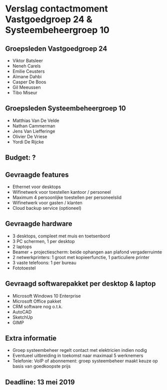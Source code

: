# Verslag contactmoment Vastgoedgroep 24 & Systeembeheergroep 10

## Groepsleden Vastgoedgroep 24
- Viktor Batsleer
- Neneh Carels
- Emilie Ceusters
- Aïmane Dahbi
- Casper De Boos
- Gil Meeussen
- Tibo Miseur

## Groepsleden Systeembeheergroep 10
- Matthias Van De Velde
- Nathan Cammerman
- Jens Van Liefferinge
- Olivier De Vriese
- Yordi De Rijcke

## Budget: ?

## Gevraagde features

- Ethernet voor desktops
- Wifinetwerk voor toestellen kantoor / personeel
- Maximum 4 persoonlijke toestellen per personeelslid
- Wifinetwerk voor gasten / klanten
- Cloud backup service (optioneel)

## Gevraagde hardware

- 3 desktops, compleet met muis en toetsenbord
- 3 PC schermen, 1 per desktop
- 2 laptops
- Beamer + projectiescherm: beide ophangen aan plafond vergaderruimte
- 2 netwerkprinters: 1 groot met kopieerfunctie, 1 particuliere printer
- 3 vaste telefoons: 1 per bureau
- Fototoestel

## Gevraagd softwarepakket per desktop & laptop

- Microsoft Windows 10 Enterprise
- Microsoft Office pakket
- CRM software nog o.t.k.
- AutoCAD
- SketchUp
- GIMP

## Extra informatie

- Groep systeembeheer regelt contact met elektricien indien nodig
- Eventueel uitbreiding in toekomst naar maximaal 5 werknemers
- Telefonie: VoIP of abonnement: groep systeembeheer maakt keuze op basis van goedkoopste prijs

## Deadline: 13 mei 2019